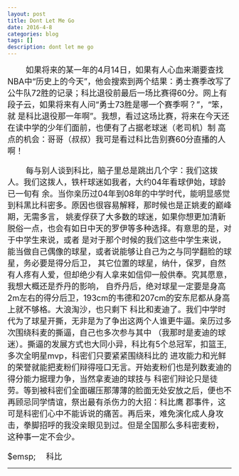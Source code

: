 ```yaml
---
layout: post
title: Dont Let Me Go
date: 2016-4-8
categories: blog
tags: []
description: dont let me go
---
```

<font size="4">
&emsp;&emsp;
如果将来的某一年的4月14日，如果有人心血来潮要查找NBA中“历史上的今天”，他会搜索到两个结果：勇士赛季改写了
公牛队72胜的记录；科比退役前最后一场比赛得60分。网上有段子云，如果将来有人问“勇士73胜是哪一个赛季啊？”，“笨，就
是科比退役那一年啊”。我想，看过这场比赛，将来在今天还在读中学的少年们面前，也便有了占据老球迷（老司机）制
高点的机会：哥哥（叔叔）我可是看过科比告别赛60分直播的人啊！       


&emsp;&emsp;
每与别人谈到科比，脑子里总是跳出几个字：我们这拨人。我们这拨人，铁杆球迷如我者，大约04年看球伊始，球龄已一旬有
余。当你亲历过04年到08年的中学时代，能明显感觉到科黑比科密多。原因也很容易解释，那时候也是正姚麦的巅峰期，无需多言，
姚麦俘获了大多数的球迷，如果你想更加清新脱俗一点，也会有如日中天的罗伊等多种选择。有意思的是，对于中学生来说，或者
是对于那个时候的我们这些中学生来说，能当做自己偶像的球星，或者说能够让自己为之与同学翻脸的球星，务必要是得分后卫，
其它位置的球星，纳什，保罗，自然有人疼有人爱，但却绝少有人拿来如信仰一般供奉。究其愿意，我想大概还是乔丹的影响，
自乔丹后，绝对球星一定要是身高2m左右的得分后卫，193cm的韦德和207cm的安东尼都从身高上就不够格。大浪淘沙，也只剩下
科比和麦迪了。我们中学时代为了球星开撕，无非是为了争出这两个人谁更牛逼。亲历过多次围绕科麦的撕逼，自己也多次参与其中
（我那时是麦迪的球迷）。撕逼的发展方式也大同小异，科比有5个总冠军，扣篮王, 多次全明星mvp，科密们只要紧紧围绕科比的
进攻能力和光鲜的荣誉就能把麦粉们辩得哑口无言。开始麦粉们也是列数麦迪的得分能力据理力争，当然拿麦迪的球技与
科密们辩论只是徒劳。等到被科密们全面碾压那薄薄的脸面无处安放之后，便也不再顾忌同学情谊，祭出最有杀伤力的大招：科比鹰
郡事件，这可是科密们心中不能诉说的痛苦。再后来，难免演化成人身攻击，拳脚招呼的我没亲眼见到过。但是全国那么多科密麦粉，
这种事一定不会少。     


$emsp;&emsp;
科比
</font>


---

